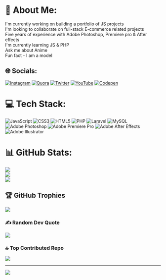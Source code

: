 # 💫 About Me:
I'm currently working on building a portfolio of JS projects<br>I'm looking to collaborate on full-stack E-commerce related projects<br>Five years of experience with Adobe Photoshop, Premiere pro & After effects<br>I'm currently learning JS & PHP<br>Ask me about Anime<br>Fun fact - I am a model


## 🌐 Socials:
[![Instagram](https://img.shields.io/badge/Instagram-%23E4405F.svg?logo=Instagram&logoColor=white)](https://instagram.com/yizzyluiz) [![Quora](https://img.shields.io/badge/Quora-%23B92B27.svg?logo=Quora&logoColor=white)](https://quora.com/profile/Praise-Young-2) [![Twitter](https://img.shields.io/badge/Twitter-%231DA1F2.svg?logo=Twitter&logoColor=white)](https://twitter.com/yizzyluiz) [![YouTube](https://img.shields.io/badge/YouTube-%23FF0000.svg?logo=YouTube&logoColor=white)](https://youtube.com/@YizzyLuizPCTUTORIALS) [![Codepen](https://img.shields.io/badge/Codepen-000000?style=for-the-badge&logo=codepen&logoColor=white)](https://codepen.io/yizzyluiz) 

# 💻 Tech Stack:
![JavaScript](https://img.shields.io/badge/javascript-%23323330.svg?style=for-the-badge&logo=javascript&logoColor=%23F7DF1E) ![CSS3](https://img.shields.io/badge/css3-%231572B6.svg?style=for-the-badge&logo=css3&logoColor=white) ![HTML5](https://img.shields.io/badge/html5-%23E34F26.svg?style=for-the-badge&logo=html5&logoColor=white) ![PHP](https://img.shields.io/badge/php-%23777BB4.svg?style=for-the-badge&logo=php&logoColor=white) ![Laravel](https://img.shields.io/badge/laravel-%23FF2D20.svg?style=for-the-badge&logo=laravel&logoColor=white) ![MySQL](https://img.shields.io/badge/mysql-%2300f.svg?style=for-the-badge&logo=mysql&logoColor=white) ![Adobe Photoshop](https://img.shields.io/badge/adobephotoshop-%2331A8FF.svg?style=for-the-badge&logo=adobephotoshop&logoColor=white) ![Adobe Premiere Pro](https://img.shields.io/badge/Adobe%20Premiere%20Pro-9999FF.svg?style=for-the-badge&logo=Adobe%20Premiere%20Pro&logoColor=white) ![Adobe After Effects](https://img.shields.io/badge/Adobe%20After%20Effects-9999FF.svg?style=for-the-badge&logo=Adobe%20After%20Effects&logoColor=white) ![Adobe Illustrator](https://img.shields.io/badge/adobeillustrator-%23FF9A00.svg?style=for-the-badge&logo=adobeillustrator&logoColor=white)
# 📊 GitHub Stats:
![](https://github-readme-stats.vercel.app/api?username=yizzyluiz&theme=midnight-purple&hide_border=false&include_all_commits=false&count_private=false)<br/>
![](https://github-readme-streak-stats.herokuapp.com/?user=yizzyluiz&theme=midnight-purple&hide_border=false)<br/>
![](https://github-readme-stats.vercel.app/api/top-langs/?username=yizzyluiz&theme=midnight-purple&hide_border=false&include_all_commits=false&count_private=false&layout=compact)

## 🏆 GitHub Trophies
![](https://github-profile-trophy.vercel.app/?username=yizzyluiz&theme=radical&no-frame=true&no-bg=false&margin-w=4)

### ✍️ Random Dev Quote
![](https://quotes-github-readme.vercel.app/api?type=horizontal&theme=tokyonight)

### 🔝 Top Contributed Repo
![](https://github-contributor-stats.vercel.app/api?username=yizzyluiz&limit=5&theme=dark&combine_all_yearly_contributions=true)

---
[![](https://visitcount.itsvg.in/api?id=yizzyluiz&icon=0&color=0)](https://visitcount.itsvg.in)

<!-- Proudly created with GPRM ( https://gprm.itsvg.in ) -->
